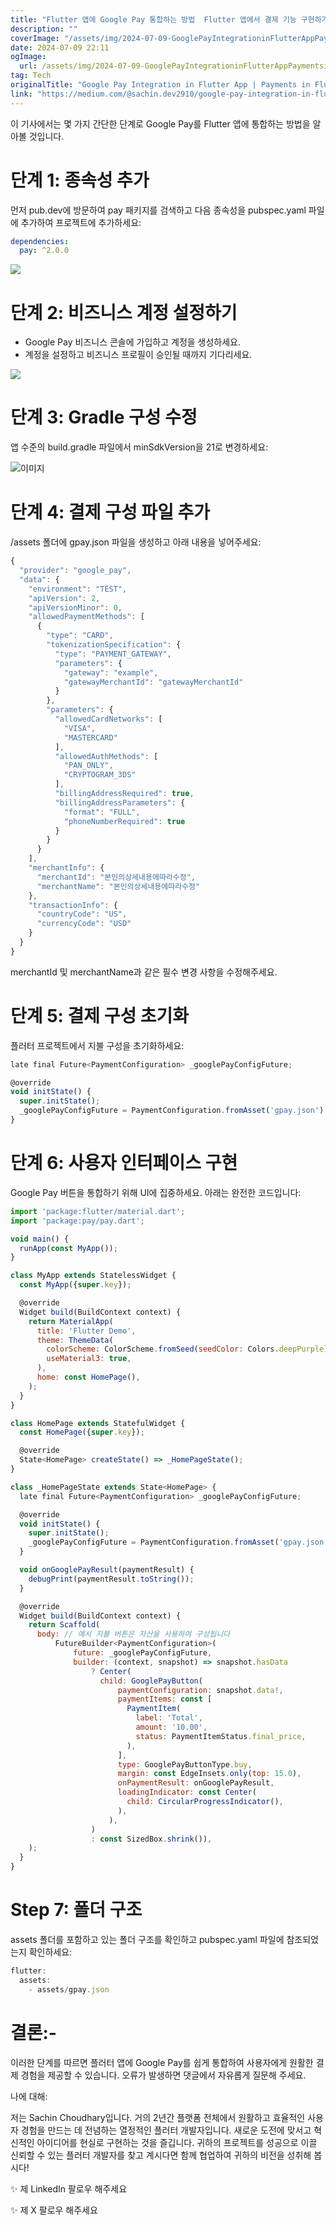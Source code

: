 ```yaml
---
title: "Flutter 앱에 Google Pay 통합하는 방법  Flutter 앱에서 결제 기능 구현하기"
description: ""
coverImage: "/assets/img/2024-07-09-GooglePayIntegrationinFlutterAppPaymentsinFlutterApp_0.png"
date: 2024-07-09 22:11
ogImage: 
  url: /assets/img/2024-07-09-GooglePayIntegrationinFlutterAppPaymentsinFlutterApp_0.png
tag: Tech
originalTitle: "Google Pay Integration in Flutter App | Payments in Flutter App"
link: "https://medium.com/@sachin.dev2910/google-pay-integration-in-flutter-app-payments-in-flutter-app-c85f1c7e260e"
---
```



이 기사에서는 몇 가지 간단한 단계로 Google Pay를 Flutter 앱에 통합하는 방법을 알아볼 것입니다.

# 단계 1: 종속성 추가

먼저 pub.dev에 방문하여 pay 패키지를 검색하고 다음 종속성을 pubspec.yaml 파일에 추가하여 프로젝트에 추가하세요:

```yaml
dependencies:
  pay: ^2.0.0
```

<div class="content-ad"></div>

<img src="/assets/img/2024-07-09-GooglePayIntegrationinFlutterAppPaymentsinFlutterApp_0.png" />

# 단계 2: 비즈니스 계정 설정하기

- Google Pay 비즈니스 콘솔에 가입하고 계정을 생성하세요.
- 계정을 설정하고 비즈니스 프로필이 승인될 때까지 기다리세요.

<img src="/assets/img/2024-07-09-GooglePayIntegrationinFlutterAppPaymentsinFlutterApp_1.png" />

<div class="content-ad"></div>

# 단계 3: Gradle 구성 수정

앱 수준의 build.gradle 파일에서 minSdkVersion을 21로 변경하세요:

![이미지](/assets/img/2024-07-09-GooglePayIntegrationinFlutterAppPaymentsinFlutterApp_2.png)

# 단계 4: 결제 구성 파일 추가

<div class="content-ad"></div>

/assets 폴더에 gpay.json 파일을 생성하고 아래 내용을 넣어주세요:

```js
{
  "provider": "google_pay",
  "data": {
    "environment": "TEST",
    "apiVersion": 2,
    "apiVersionMinor": 0,
    "allowedPaymentMethods": [
      {
        "type": "CARD",
        "tokenizationSpecification": {
          "type": "PAYMENT_GATEWAY",
          "parameters": {
            "gateway": "example",
            "gatewayMerchantId": "gatewayMerchantId"
          }
        },
        "parameters": {
          "allowedCardNetworks": [
            "VISA",
            "MASTERCARD"
          ],
          "allowedAuthMethods": [
            "PAN_ONLY",
            "CRYPTOGRAM_3DS"
          ],
          "billingAddressRequired": true,
          "billingAddressParameters": {
            "format": "FULL",
            "phoneNumberRequired": true
          }
        }
      }
    ],
    "merchantInfo": {
      "merchantId": "본인의상세내용에따라수정",
      "merchantName": "본인의상세내용에따라수정"
    },
    "transactionInfo": {
      "countryCode": "US",
      "currencyCode": "USD"
    }
  }
}
```

merchantId 및 merchantName과 같은 필수 변경 사항을 수정해주세요.

# 단계 5: 결제 구성 초기화

<div class="content-ad"></div>

플러터 프로젝트에서 지불 구성을 초기화하세요:

```js
late final Future<PaymentConfiguration> _googlePayConfigFuture;

@override
void initState() {
  super.initState();
  _googlePayConfigFuture = PaymentConfiguration.fromAsset('gpay.json');
}
```

# 단계 6: 사용자 인터페이스 구현

Google Pay 버튼을 통합하기 위해 UI에 집중하세요. 아래는 완전한 코드입니다:

<div class="content-ad"></div>

```js
import 'package:flutter/material.dart';
import 'package:pay/pay.dart';

void main() {
  runApp(const MyApp());
}

class MyApp extends StatelessWidget {
  const MyApp({super.key});

  @override
  Widget build(BuildContext context) {
    return MaterialApp(
      title: 'Flutter Demo',
      theme: ThemeData(
        colorScheme: ColorScheme.fromSeed(seedColor: Colors.deepPurple),
        useMaterial3: true,
      ),
      home: const HomePage(),
    );
  }
}

class HomePage extends StatefulWidget {
  const HomePage({super.key});

  @override
  State<HomePage> createState() => _HomePageState();
}

class _HomePageState extends State<HomePage> {
  late final Future<PaymentConfiguration> _googlePayConfigFuture;

  @override
  void initState() {
    super.initState();
    _googlePayConfigFuture = PaymentConfiguration.fromAsset('gpay.json');
  }

  void onGooglePayResult(paymentResult) {
    debugPrint(paymentResult.toString());
  }

  @override
  Widget build(BuildContext context) {
    return Scaffold(
      body: // 예시 지불 버튼은 자산을 사용하여 구성됩니다
          FutureBuilder<PaymentConfiguration>(
              future: _googlePayConfigFuture,
              builder: (context, snapshot) => snapshot.hasData
                  ? Center(
                    child: GooglePayButton(
                        paymentConfiguration: snapshot.data!,
                        paymentItems: const [
                          PaymentItem(
                            label: 'Total',
                            amount: '10.00',
                            status: PaymentItemStatus.final_price,
                          ),
                        ],
                        type: GooglePayButtonType.buy,
                        margin: const EdgeInsets.only(top: 15.0),
                        onPaymentResult: onGooglePayResult,
                        loadingIndicator: const Center(
                          child: CircularProgressIndicator(),
                        ),
                      ),
                  )
                  : const SizedBox.shrink()),
    );
  }
}
```

# Step 7: 폴더 구조

assets 폴더를 포함하고 있는 폴더 구조를 확인하고 pubspec.yaml 파일에 참조되었는지 확인하세요:

```js
flutter:
  assets:
    - assets/gpay.json
```

<div class="content-ad"></div>

# 결론:-

이러한 단계를 따르면 플러터 앱에 Google Pay를 쉽게 통합하여 사용자에게 원활한 결제 경험을 제공할 수 있습니다. 오류가 발생하면 댓글에서 자유롭게 질문해 주세요.

나에 대해:

저는 Sachin Choudhary입니다. 거의 2년간 플랫폼 전체에서 원활하고 효율적인 사용자 경험을 만드는 데 전념하는 열정적인 플러터 개발자입니다. 새로운 도전에 맞서고 혁신적인 아이디어를 현실로 구현하는 것을 즐깁니다. 귀하의 프로젝트를 성공으로 이끌 신뢰할 수 있는 플러터 개발자를 찾고 계시다면 함께 협업하여 귀하의 비전을 성취해 봅시다!

<div class="content-ad"></div>

✨ 제 LinkedIn 팔로우 해주세요

✨ 제 X 팔로우 해주세요